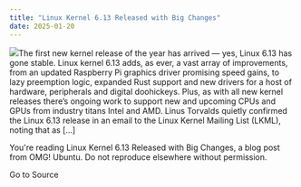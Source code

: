 ```yaml
---
title: "Linux Kernel 6.13 Released with Big Changes"
date: 2025-01-20
---
```


![](https://i0.wp.com/www.omgubuntu.co.uk/wp-content/uploads/2025/01/Linux-Kernel-release.jpg?resize=406%2C232&ssl=1)The first new kernel release of the year has arrived — yes, Linux 6.13 has gone stable. Linux kernel 6.13 adds, as ever, a vast array of improvements, from an updated Raspberry Pi graphics driver promising speed gains, to lazy preemption logic, expanded Rust support and new drivers for a host of hardware, peripherals and digital doohickeys. Plus, as with all new kernel releases there’s ongoing work to support new and upcoming CPUs and GPUs from industry titans Intel and AMD. Linus Torvalds quietly confirmed the Linux 6.13 release in an email to the Linux Kernel Mailing List (LKML), noting that as \[…\]

You're reading Linux Kernel 6.13 Released with Big Changes, a blog post from OMG! Ubuntu. Do not reproduce elsewhere without permission.

Go to Source
